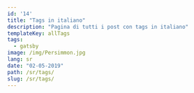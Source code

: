 ```yaml
---
id: '14'
title: "Tags in italiano"
description: "Pagina di tutti i post con tags in italiano"
templateKey: allTags
tags:
  - gatsby
image: /img/Persimmon.jpg
lang: sr
date: "02-05-2019"
path: /sr/tags/
slug: /sr/tags/
---
```

